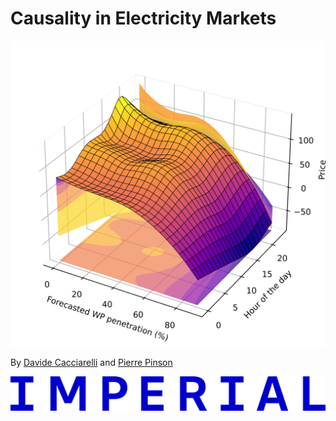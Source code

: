 # Causality in Electricity Markets

![Cover Image](penetration_apx.png)


By  [Davide Cacciarelli](https://sites.google.com/view/dcacciarelli) and [Pierre Pinson](https://pierrepinson.com/)


![University Logo](imperial_logo.png)
